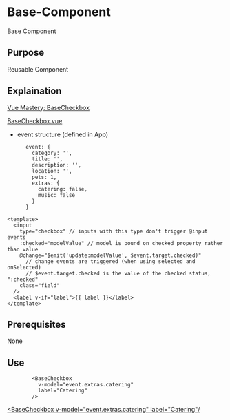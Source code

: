 # Base-Component
Base Component

## Purpose
Reusable Component

## Explaination
[Vue Mastery: BaseCheckbox](https://www.vuemastery.com/courses/vue3-forms/base-checkbox)

[BaseCheckbox.vue](./BaseCheckbox.vue)

- event structure (defined in App)
```
      event: {
        category: '',
        title: '',
        description: '',
        location: '',
        pets: 1,
        extras: {
          catering: false,
          music: false
        }
      }
```


```
<template>
  <input
    type="checkbox" // inputs with this type don't trigger @input events
    :checked="modelValue" // model is bound on checked property rather than value
    @change="$emit('update:modelValue', $event.target.checked)" 
      // change events are triggered (when using selected and onSelected)
      // $event.target.checked is the value of the checked status, ":checked"
    class="field"
  />
  <label v-if="label">{{ label }}</label>
</template>
```

## Prerequisites
None

## Use
```
        <BaseCheckbox
          v-model="event.extras.catering"
          label="Catering"
        />
```


[<BaseCheckbox v-model="event.extras.catering" label="Catering"/](https://gist.githubusercontent.com/efwoods/ea8d10c27ad2be109d75f607688fbe78/raw/a9af4127757421f9804e3ebc45a709a4f37af18d/BaseCheckbox.vue)
